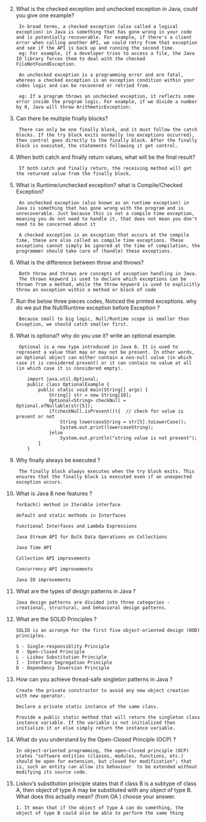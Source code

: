 2. What is the checked exception and unchecked exception in Java, could you give one example?

        In broad terms, a checked exception (also called a logical exception) in Java is something that has gone wrong in your code and is potentially recoverable. For example, if there's a client error when calling another API, we could retry from that exception and see if the API is back up and running the second time.
        eg: For example, if a developer tries to access a file, the Java IO library forces them to deal with the checked FileNotFoundException.

        An unchecked exception is a programming error and are fatal, whereas a checked exception is an exception condition within your codes logic and can be recovered or retried from.

        eg: If a program throws an unchecked exception, it reflects some error inside the program logic. For example, if we divide a number by 0, Java will throw ArithmeticException: 

3. Can there be multiple finally blocks?

        There can only be one finally block, and it must follow the catch blocks. If the try block exits normally (no exceptions occurred), then control goes directly to the finally block. After the finally block is executed, the statements following it get control.

4. When both catch and finally return values, what will be the final result?

        If both catch and finally return, the receiving method will get the returned value from the finally block.

5. What is Runtime/unchecked exception? what is Compile/Checked Exception?

        An unchecked exception (also known as an runtime exception) in Java is something that has gone wrong with the program and is unrecoverable. Just because this is not a compile time exception, meaning you do not need to handle it, that does not mean you don't need to be concerned about it

        A checked exception is an exception that occurs at the compile time, these are also called as compile time exceptions. These exceptions cannot simply be ignored at the time of compilation, the programmer should take care of (handle) these exceptions.

6. What is the difference between throw and throws?

        Both throw and throws are concepts of exception handling in Java. 
        The throws keyword is used to declare which exceptions can be thrown from a method, while the throw keyword is used to explicitly throw an exception within a method or block of code


7. Run the below three pieces codes, Noticed the printed exceptions. why do we put the Null/Runtime exception before Exception ?

        Because small to big logic, Null/Runtime scope is smaller than Exception, we should catch smaller first.

8. What is optional? why do you use it? write an optional example.

        Optional is a new type introduced in Java 8. It is used to represent a value that may or may not be present. In other words, an Optional object can either contain a non-null value (in which case it is considered present) or it can contain no value at all (in which case it is considered empty).
    
    ```
        import java.util.Optional;  
        public class OptionalExample {  
            public static void main(String[] args) {  
                String[] str = new String[10];  
                Optional<String> checkNull = Optional.ofNullable(str[5]);  
                if(checkNull.isPresent()){  // check for value is present or not  
                    String lowercaseString = str[5].toLowerCase();  
                    System.out.print(lowercaseString);  
                }else  
                    System.out.println("string value is not present");  
            }  
        }  
    ```

9. Why finally always be executed ?

        The finally block always executes when the try block exits. This ensures that the finally block is executed even if an unexpected exception occurs.

10. What is Java 8 new features ?

        forEach() method in Iterable interface

        default and static methods in Interfaces

        Functional Interfaces and Lambda Expressions

        Java Stream API for Bulk Data Operations on Collections

        Java Time API

        Collection API improvements

        Concurrency API improvements

        Java IO improvements

11. What are the types of design patterns in Java ?

        Java design patterns are divided into three categories - creational, structural, and behavioral design patterns.

12. What are the SOLID Principles ?

        SOLID is an acronym for the first five object-oriented design (OOD) principles.

        S - Single-responsiblity Principle
        O - Open-closed Principle
        L - Liskov Substitution Principle
        I - Interface Segregation Principle
        D - Dependency Inversion Principle

13. How can you achieve thread-safe singleton patterns in Java ?

        Create the private constructor to avoid any new object creation with new operator.

        Declare a private static instance of the same class.

        Provide a public static method that will return the singleton class instance variable. If the variable is not initialized then initialize it or else simply return the instance variable.

14. What do you understand by the Open-Closed Principle (OCP) ?

        In object-oriented programming, the open–closed principle (OCP) states "software entities (classes, modules, functions, etc.) should be open for extension, but closed for modification"; that is, such an entity can allow its behaviour  to be extended without modifying its source code.

15. Liskov’s substitution principle states that if class B is a subtype of class A, then object of type A may be substituted with any object of type B. What does this actually mean? (from OA ) choose your answer.

        1. It mean that if the object of type A can do something, the object of type B could also be able to perform the same thing
